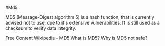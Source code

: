 #Md5

MD5 (Message-Digest algorithm 5) is a hash function, that is currently advised not to use, due to it's extensive vulnerabilities.
It is still used as a checksum to verify data integrity.

<ResourceGroupTitle>Free Content</ResourceGroupTitle>
<BadgeLink colorScheme='yellow' badgeText='Read' href='https://pl.wikipedia.org/wiki/MD5'>Wikipedia - MD5</BadgeLink>
<BadgeLink colorScheme='yellow' badgeText='Read' href='https://www.techtarget.com/searchsecurity/definition/MD5'>What is MD5?</BadgeLink>
<BadgeLink colorScheme='yellow' badgeText='Read' href='https://infosecscout.com/why-md5-is-not-safe/'>Why is MD5 not safe?</BadgeLink>
